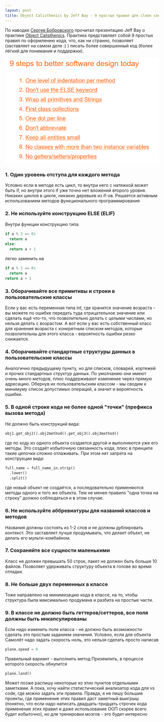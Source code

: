 ```yaml
---
layout: post
title: Object Calisthenics by Jeff Bay - 9 простых правил для clean code
---
```


По наводке [Сергея Бобровского](https://vk.com/lambda_brain) прочитал презентацию Jeff Bay о практике [Object Calisthenics](https://bolcom.github.io/student-dojo/legacy-code/DevelopersAnonymous-ObjectCalisthenics.pdf). Практика представляет собой 9 простых правил по оформлению кода, что, как ни странно, позволяет (заставляет на самом деле :) ) писать более совершенный код (более лёгкий для понимания и поддержки).

![](/./images/2024-02-26-object-calisthenics.png)

### 1. Один уровень отступа для каждого метода
Условно если в методе есть цикл, то внутри него с натяжкой может быть if, но внутри этого if уже точно нет вложений второго уровня. Никаких циклов в цикле, никаких деревьев из if-ов. Решается активным использованием методов функционального программирования

### 2. Не используйте конструкцию ELSE (ELIF)
Внутри функции конструкцию типа
```py
if a % 3 == 0:
  return a
else:
  return a + 1
```
легко заменить на
```py
if a % 3 == 0:
  return a
return a + 1
```

### 3. Оборачивайте все примитивы и строки в пользовательские классы
Если у вас есть переменная типа int, где хранится значение возраста - вы можете по ошибке передать туда отрицательное значение или сделать ещё что-то, что позволительно делать с целыми числами, но нельзя делать с возрастом. А вот если у вас есть собственный класс для хранения возраста с конкретным списком методов, которые позволительны для этого класса - вероятность ошибки резко снижается.

### 4. Оборачивайте стандартные структуры данных в пользовательские классы
Аналогично предыдущему пункту, но для списков, словарей, кортежей и прочих стандартных структур данных. По умолчанию они имеют очень много методов, плюс поддерживают изменение через прямую адресацию. Обернув их пользовательским классом - мы сводим к минимуму список допустимых операций, а значит и вероятность ошибки.

### 5. В одной строке кода не более одной "точки" (префикса вызова метода)
Не должно быть конструкций вида:
```py
obj1.get_obj2().obj2method().get_obj3().obj3method()
```
где по ходу из одного объекта создается другой и выполняются уже его методы. Это создаёт избыточную связанность кода, плюс в принципе такие цепочки сложно отлаживать.
При этом нет запрета на конструкции вида:
```py
full_name = full_name_in.strip()
  .lower()
  .split()
```
где новый объект не создаётся, а последовательно применяются методы одного и того же объекта. Тем не менее правило "одна точка на строку" должно соблюдаться и в этом случае.

### 6. Не используйте аббревиатуры для названий классов и методов
Названия должны состоять из 1-2 слов и не должны дублировать контекст. Это заставляет лучше продумывать, что делает объект, не делать его мульти-комбайном.

### 7. Сохраняйте все сущности маленькими
Класс не должен превышать 50 строк, пакет не должен быть больше 10 файлов. Позволяет удерживать структуру объекта в голове во время отладки.

### 8. Не больше двух переменных в классе
Тоже направлено на минимизацию кода в классе, на то, чтобы структура была максимально продумана и разбита на простые части.

### 9. В классе не должно быть геттеров/сеттеров, все поля должны быть инкапсулированы
Если надо изменить поле класса - не должно быть возможности сделать это простым заданием значения. Условно, если для объекта Самолёт надо задать скорость ноль, это нельзя сделать просто написав
```py
plane.speed = 0 
```
Правильный вариант - выполнить метод Приземлить, в процессе которого скорость обнулится
```py
plane.land()
```

Может позже распишу некоторые из этих пунктов отдельными заметками.
А пока, хочу найти статистический анализатор кода для vs code, где можно задать эти правила.
Правда, я не пишу большие проекты, где применение этих правил даст заметный выигрыш (понятно, что если надо написать двадцать-тридцать строчек кода применение этих правил и даже использование ООП скорее всего будет избыточно), но для тренировки мозгов - это будет интересно